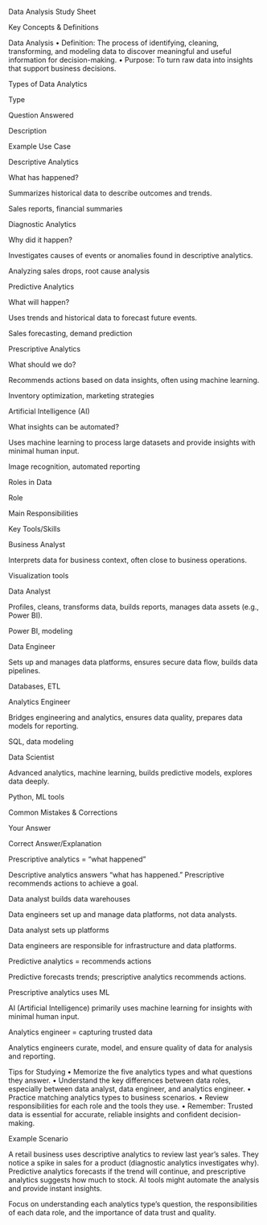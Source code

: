 Data Analysis Study Sheet

Key Concepts & Definitions

Data Analysis
	•	Definition: The process of identifying, cleaning, transforming, and modeling data to discover meaningful and useful information for decision-making.
	•	Purpose: To turn raw data into insights that support business decisions.

Types of Data Analytics

Type

Question Answered

Description

Example Use Case

Descriptive Analytics

What has happened?

Summarizes historical data to describe outcomes and trends.

Sales reports, financial summaries

Diagnostic Analytics

Why did it happen?

Investigates causes of events or anomalies found in descriptive analytics.

Analyzing sales drops, root cause analysis

Predictive Analytics

What will happen?

Uses trends and historical data to forecast future events.

Sales forecasting, demand prediction

Prescriptive Analytics

What should we do?

Recommends actions based on data insights, often using machine learning.

Inventory optimization, marketing strategies

Artificial Intelligence (AI)

What insights can be automated?

Uses machine learning to process large datasets and provide insights with minimal human input.

Image recognition, automated reporting

Roles in Data

Role

Main Responsibilities

Key Tools/Skills

Business Analyst

Interprets data for business context, often close to business operations.

Visualization tools

Data Analyst

Profiles, cleans, transforms data, builds reports, manages data assets (e.g., Power BI).

Power BI, modeling

Data Engineer

Sets up and manages data platforms, ensures secure data flow, builds data pipelines.

Databases, ETL

Analytics Engineer

Bridges engineering and analytics, ensures data quality, prepares data models for reporting.

SQL, data modeling

Data Scientist

Advanced analytics, machine learning, builds predictive models, explores data deeply.

Python, ML tools

Common Mistakes & Corrections

Your Answer

Correct Answer/Explanation

Prescriptive analytics = “what happened”

Descriptive analytics answers “what has happened.” Prescriptive recommends actions to achieve a goal.

Data analyst builds data warehouses

Data engineers set up and manage data platforms, not data analysts.

Data analyst sets up platforms

Data engineers are responsible for infrastructure and data platforms.

Predictive analytics = recommends actions

Predictive forecasts trends; prescriptive analytics recommends actions.

Prescriptive analytics uses ML

AI (Artificial Intelligence) primarily uses machine learning for insights with minimal human input.

Analytics engineer = capturing trusted data

Analytics engineers curate, model, and ensure quality of data for analysis and reporting.

Tips for Studying
	•	Memorize the five analytics types and what questions they answer.
	•	Understand the key differences between data roles, especially between data analyst, data engineer, and analytics engineer.
	•	Practice matching analytics types to business scenarios.
	•	Review responsibilities for each role and the tools they use.
	•	Remember: Trusted data is essential for accurate, reliable insights and confident decision-making.

Example Scenario

A retail business uses descriptive analytics to review last year’s sales. They notice a spike in sales for a product (diagnostic analytics investigates why). Predictive analytics forecasts if the trend will continue, and prescriptive analytics suggests how much to stock. AI tools might automate the analysis and provide instant insights.

Focus on understanding each analytics type’s question, the responsibilities of each data role, and the importance of data trust and quality.